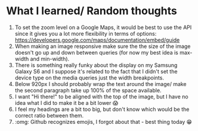 # What I learned/ Random thoughts

1. To set the zoom level on a Google Maps, it would be best to use the API since it gives you a lot more flexibility in terms of options: https://developers.google.com/maps/documentation/embed/guide
2. When making an image responsive make sure the the size of the image doesn't go up and down between queries (for now my best idea is max-width and min-width).
3. There is something really funky about the display on my Samsung Galaxy S6 and I suppose it's related to the fact that I didn't set the device type on the media queries just the width breakpoints.
4. Below 920px I should probably wrap the text around the image/ make the second paragraph take up 100% of the space available.
5. I want "Hi there!" to be aligned with the top of the image, but I have no idea what I did to make it be a bit lower :scream:
6. I feel my headings are a bit too big, but don't know which would be the correct ratio between them.
7. :omg: Github recognizes emojis, I forgot about that - best thing today :grin: